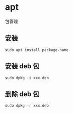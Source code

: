 # apt

包管理

## 安装

```shell
sudo apt install package-name
```

## 安装 deb 包

```shell
sudo dpkg -i xxx.deb
```

## 删除 deb 包

```shell
sudo dpkg -r xxx.deb
```
